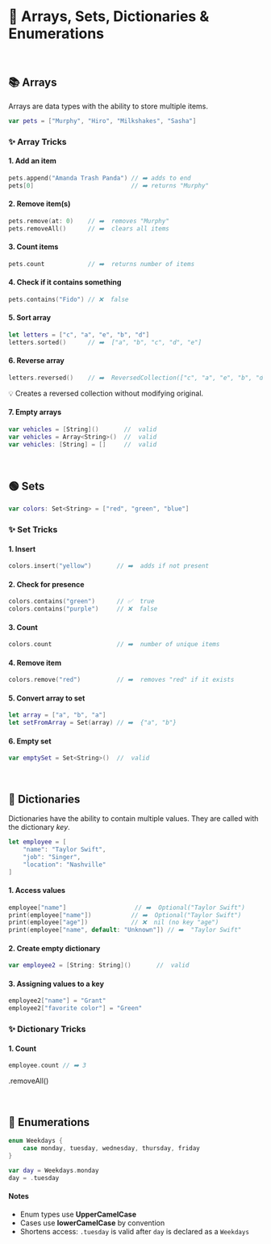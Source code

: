 # 🧱 Arrays, Sets, Dictionaries & Enumerations
<br/>

## 📚 Arrays

Arrays are data types with the ability to store multiple items.

```swift
var pets = ["Murphy", "Hiro", "Milkshakes", "Sasha"]
```
### ✨ Array Tricks

#### 1. Add an item
```swift
pets.append("Amanda Trash Panda") // ➡️ adds to end
pets[0]                           // ➡️ returns "Murphy"
```

#### 2. Remove item(s)
```swift
pets.remove(at: 0)    // ➡️  removes "Murphy"
pets.removeAll()      // ➡️  clears all items
```

#### 3. Count items
```swift
pets.count            // ➡️  returns number of items
```

#### 4. Check if it contains something
```swift
pets.contains("Fido") // ❌  false
```

#### 5. Sort array
```swift
let letters = ["c", "a", "e", "b", "d"]
letters.sorted()      // ➡️  ["a", "b", "c", "d", "e"]
```

#### 6. Reverse array
```swift
letters.reversed()    // ➡️  ReversedCollection(["c", "a", "e", "b", "d"])
```
:bulb: Creates a reversed collection without modifying original.

#### 7. Empty arrays
```swift
var vehicles = [String]()       //  valid
var vehicles = Array<String>()  //  valid
var vehicles: [String] = []     //  valid
```
<br/>



## 🟢 Sets

```swift
var colors: Set<String> = ["red", "green", "blue"]
```
### ✨ Set Tricks

#### 1. Insert
```swift
colors.insert("yellow")       // ➡️  adds if not present
```

#### 2. Check for presence
```swift
colors.contains("green")      // ✅  true
colors.contains("purple")     // ❌  false
```

#### 3. Count
```swift
colors.count                  // ➡️  number of unique items
```

#### 4. Remove item
```swift
colors.remove("red")          // ➡️  removes "red" if it exists
```

#### 5. Convert array to set
```swift
let array = ["a", "b", "a"]
let setFromArray = Set(array) // ➡️  {"a", "b"}
```

#### 6. Empty set
```swift
var emptySet = Set<String>()  //  valid
```
<br/>



## 📒 Dictionaries

Dictionaries have the ability to contain multiple values. They are called with the dictionary *key*.

```swift
let employee = [
    "name": "Taylor Swift",
    "job": "Singer",
    "location": "Nashville"
]
```

#### 1. Access values
```swift
employee["name"]                   // ➡️  Optional("Taylor Swift")
print(employee["name"])           // ➡️  Optional("Taylor Swift")
print(employee["age"])            // ❌  nil (no key "age")
print(employee["name", default: "Unknown"]) // ➡️  "Taylor Swift"
```

#### 2. Create empty dictionary
```swift
var employee2 = [String: String]()       //  valid
```

#### 3. Assigning values to a key
```swift
employee2["name"] = "Grant"
employee2["favorite color"] = "Green"
```

### ✨ Dictionary Tricks

#### 1. Count 
```swift
employee.count // ➡️ 3
```

.removeAll()

<br/>



## 🧩 Enumerations

```swift
enum Weekdays {
    case monday, tuesday, wednesday, thursday, friday
}

var day = Weekdays.monday
day = .tuesday
```

#### Notes
- Enum types use **UpperCamelCase**
- Cases use **lowerCamelCase** by convention
- Shortens access: `.tuesday` is valid after `day` is declared as a `Weekdays`

<br/>


